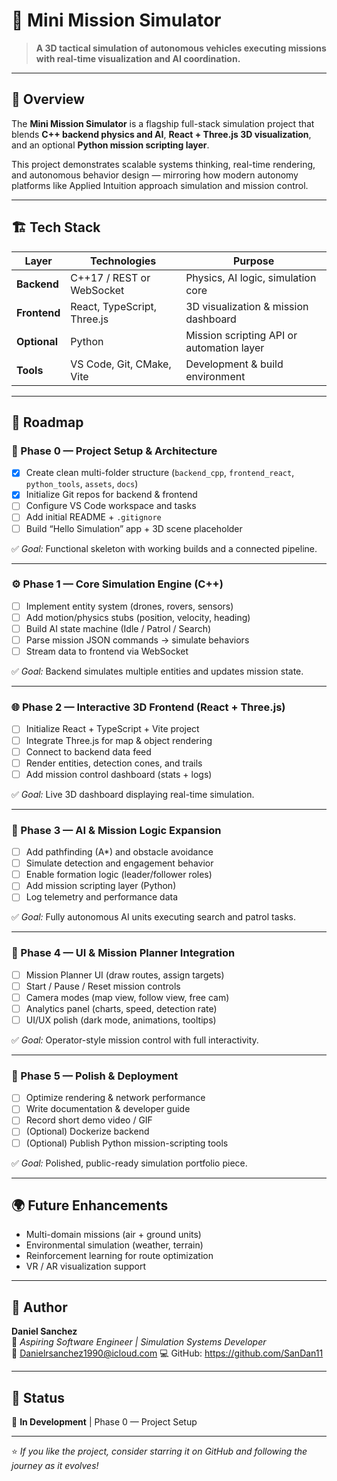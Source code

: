 # 🧩 Mini Mission Simulator

> **A 3D tactical simulation of autonomous vehicles executing missions with real-time visualization and AI coordination.**

---

## 🧠 Overview
The **Mini Mission Simulator** is a flagship full-stack simulation project that blends **C++ backend physics and AI**, **React + Three.js 3D visualization**, and an optional **Python mission scripting layer**.

This project demonstrates scalable systems thinking, real-time rendering, and autonomous behavior design — mirroring how modern autonomy platforms like Applied Intuition approach simulation and mission control.

---

## 🏗️ Tech Stack
| Layer | Technologies | Purpose |
|-------|---------------|----------|
| **Backend** | C++17 / REST or WebSocket | Physics, AI logic, simulation core |
| **Frontend** | React, TypeScript, Three.js | 3D visualization & mission dashboard |
| **Optional** | Python | Mission scripting API or automation layer |
| **Tools** | VS Code, Git, CMake, Vite | Development & build environment |

---

## 🧭 Roadmap

### 🏁 Phase 0 — Project Setup & Architecture
- [x] Create clean multi-folder structure (`backend_cpp`, `frontend_react`, `python_tools`, `assets`, `docs`)
- [x] Initialize Git repos for backend & frontend
- [ ] Configure VS Code workspace and tasks
- [ ] Add initial README + `.gitignore`
- [ ] Build “Hello Simulation” app + 3D scene placeholder

✅ *Goal:* Functional skeleton with working builds and a connected pipeline.

---

### ⚙️ Phase 1 — Core Simulation Engine (C++)
- [ ] Implement entity system (drones, rovers, sensors)
- [ ] Add motion/physics stubs (position, velocity, heading)
- [ ] Build AI state machine (Idle / Patrol / Search)
- [ ] Parse mission JSON commands → simulate behaviors
- [ ] Stream data to frontend via WebSocket

✅ *Goal:* Backend simulates multiple entities and updates mission state.

---

### 🌐 Phase 2 — Interactive 3D Frontend (React + Three.js)
- [ ] Initialize React + TypeScript + Vite project
- [ ] Integrate Three.js for map & object rendering
- [ ] Connect to backend data feed
- [ ] Render entities, detection cones, and trails
- [ ] Add mission control dashboard (stats + logs)

✅ *Goal:* Live 3D dashboard displaying real-time simulation.

---

### 🧠 Phase 3 — AI & Mission Logic Expansion
- [ ] Add pathfinding (A*) and obstacle avoidance
- [ ] Simulate detection and engagement behavior
- [ ] Enable formation logic (leader/follower roles)
- [ ] Add mission scripting layer (Python)
- [ ] Log telemetry and performance data

✅ *Goal:* Fully autonomous AI units executing search and patrol tasks.

---

### 🧩 Phase 4 — UI & Mission Planner Integration
- [ ] Mission Planner UI (draw routes, assign targets)
- [ ] Start / Pause / Reset mission controls
- [ ] Camera modes (map view, follow view, free cam)
- [ ] Analytics panel (charts, speed, detection rate)
- [ ] UI/UX polish (dark mode, animations, tooltips)

✅ *Goal:* Operator-style mission control with full interactivity.

---

### 🚀 Phase 5 — Polish & Deployment
- [ ] Optimize rendering & network performance
- [ ] Write documentation & developer guide
- [ ] Record short demo video / GIF
- [ ] (Optional) Dockerize backend
- [ ] (Optional) Publish Python mission-scripting tools

✅ *Goal:* Polished, public-ready simulation portfolio piece.

---

## 🌍 Future Enhancements
- Multi-domain missions (air + ground units)
- Environmental simulation (weather, terrain)
- Reinforcement learning for route optimization
- VR / AR visualization support

---

## 👤 Author
**Daniel Sanchez**  
🎯 *Aspiring Software Engineer | Simulation Systems Developer*  
📧 Danielrsanchez1990@icloud.com
💻 GitHub: https://github.com/SanDan11

---

## 🧱 Status
🚧 **In Development** | Phase 0 — Project Setup

---

⭐ *If you like the project, consider starring it on GitHub and following the journey as it evolves!*
